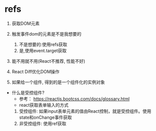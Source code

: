 # refs

   1. 获取DOM元素 
   2. 触发事件dom的元素是不是我想要的

      1. 不是想要的:使用refs获取
      2. 是,使用event.target获取

   3. 能不用就不用(React不推荐, 性能不好)
   4. React Diff优化DOM操作
   5. 如果给一个组件, 得到的是一个组件化的实例对象

* 什么是受控组件? 
  * 参考： https://reactjs.bootcss.com/docs/glossary.html
  - react获取表单输入的方式
  1. 受控组件: 如果input表单元素的值由React控制，就是受控组件。使用state和onChange事件获取
  2. 非受控组件: 使用ref获取